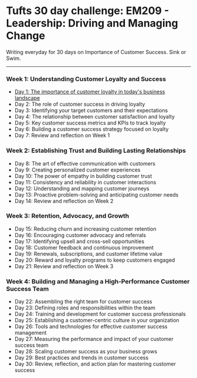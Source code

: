 # Tufts 30 day challenge: EM209 - Leadership: Driving and Managing Change

Writing everyday for 30 days on Importance of Customer Success. Sink or Swim.

---


### Week 1: Understanding Customer Loyalty and Success
-   [Day 1: The importance of customer loyalty in today's business landscape](day-1.md)
-   Day 2: The role of customer success in driving loyalty
-   Day 3: Identifying your target customers and their expectations
-   Day 4: The relationship between customer satisfaction and loyalty
-   Day 5: Key customer success metrics and KPIs to track loyalty
-   Day 6: Building a customer success strategy focused on loyalty
-   Day 7: Review and reflection on Week 1

### Week 2: Establishing Trust and Building Lasting Relationships
-   Day 8: The art of effective communication with customers
-   Day 9: Creating personalized customer experiences
-   Day 10: The power of empathy in building customer trust
-   Day 11: Consistency and reliability in customer interactions
-   Day 12: Understanding and mapping customer journeys
-   Day 13: Proactive problem-solving and anticipating customer needs
-   Day 14: Review and reflection on Week 2

### Week 3: Retention, Advocacy, and Growth
-   Day 15: Reducing churn and increasing customer retention
-   Day 16: Encouraging customer advocacy and referrals
-   Day 17: Identifying upsell and cross-sell opportunities
-   Day 18: Customer feedback and continuous improvement
-   Day 19: Renewals, subscriptions, and customer lifetime value
-   Day 20: Reward and loyalty programs to keep customers engaged
-   Day 21: Review and reflection on Week 3

### Week 4: Building and Managing a High-Performance Customer Success Team
-   Day 22: Assembling the right team for customer success
-   Day 23: Defining roles and responsibilities within the team
-   Day 24: Training and development for customer success professionals
-   Day 25: Establishing a customer-centric culture in your organization
-   Day 26: Tools and technologies for effective customer success management
-   Day 27: Measuring the performance and impact of your customer success team
-   Day 28: Scaling customer success as your business grows
-   Day 29: Best practices and trends in customer success
-   Day 30: Review, reflection, and action plan for mastering customer success
